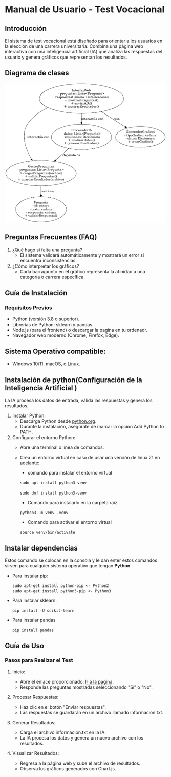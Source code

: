 # Manual de Usuario - Test Vocacional

## Introducción
El sistema de test vocacional está diseñado para orientar a los usuarios en la elección de una carrera universitaria. Combina una página web interactiva con una inteligencia artificial (IA) que analiza las respuestas del usuario y genera gráficos que representan los resultados.

## Diagrama de clases
<img src="./assets/images/diagrama.jpg" style="text-align: center;">

## Preguntas Frecuentes (FAQ)
1. ¿Qué hago si falta una pregunta?
    - El sistema validará automáticamente y mostrará un error si encuentra inconsistencias.
2. ¿Cómo interpretar los gráficos?
    - Cada barra/punto en el gráfico representa la afinidad a una categoría o carrera específica.

## Guía de Instalación
### Requisitos Previos
- Python (versión 3.8 o superior).
- Librerías de Python: sklearn y pandas.
- Node.js (para el frontend) o descargar la pagina en tu ordenadr.
- Navegador web moderno (Chrome, Firefox, Edge).

## Sistema Operativo compatible:
- Windows 10/11, macOS, o Linux.

## Instalación de python(Configuración de la Inteligencia Artificial )
La IA procesa los datos de entrada, válida las respuestas y genera los resultados.
1. Instalar Python:
    - Descarga Python desde [python.org](https://www.python.org/downloads/).
    - Durante la instalación, asegúrate de marcar la opción Add Python to PATH.
2. Configurar el entorno Python:
    - Abre una terminal o línea de comandos.
    - Crea un entorno virtual en caso de usar una verci&#243;n de linux 21 en adelante:
        - comando para instalar el entorno virtual
        
        ```
        sudo apt install python3-venv

        sudo dnf install python3-venv
        ``` 
        - Comando para instalarlo en la carpeta raiz
        
        ```
        python3 -m venv .venv
        ```

        - Comando para activar el entorno virtual
        ```
        source venv/bin/activate
        ```

## Instalar dependencias
Estos comando se colocan en la consola y le dan enter estos comandos sirven para cualquier sistema operativo que tengan **Python**

- Para instalar pip:

    ```
    sudo apt-get install python-pip <- Python2
    sudo apt-get install python3-pip <- Python3
    ```
- Para instalar sklearn: 

    ```
    pip install -U scikit-learn
    ```
- Para instalar pandas
    ```
    pip install pandas
    ```

## Guía de Uso
### Pasos para Realizar el Test
1. Inicio:
    - Abre el enlace proporcionado: [Ir a la pagina](https://ninjadiaz007.github.io/Blog/ProyectoIA/index.html).
    - Responde las preguntas mostradas seleccionando "Sí" o "No".

2. Procesar Respuestas:
    - Haz clic en el botón "Enviar respuestas".
    - Las respuestas se guardarán en un archivo llamado informacion.txt.

3. Generar Resultados:
    - Carga el archivo informacion.txt en la IA.
    - La IA procesa los datos y genera un nuevo archivo con los resultados.

4. Visualizar Resultados:
    - Regresa a la página web y sube el archivo de resultados.
    - Observa los gráficos generados con Chart.js.
